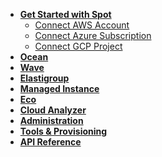 <!-- Table of Contents -->

- [**Get Started with Spot**](connect-your-cloud-provider/)
  - [Connect AWS Account](connect-your-cloud-provider/aws-account)
  - [Connect Azure Subscription](connect-your-cloud-provider/azure-account)
  - [Connect GCP Project](connect-your-cloud-provider/gcp-project)
- [**Ocean**](ocean/)
- [**Wave**](wave/)
- [**Elastigroup**](elastigroup/)
- [**Managed Instance**](managed-instance/)
- [**Eco**](eco/)
- [**Cloud Analyzer**](cloud-analyzer/)
- [**Administration**](administration/)
- [**Tools & Provisioning**](tools-and-provisioning/)
- <a href="https://docs.spot.io/api" target="_blank"><strong>API Reference <i data-feather="external-link"></i></strong></a>
